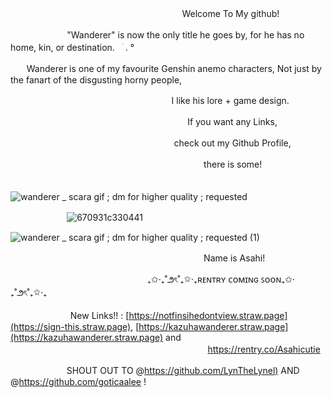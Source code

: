 
  ㅤㅤㅤㅤㅤㅤㅤㅤㅤㅤㅤㅤㅤㅤㅤㅤㅤㅤㅤ ㅤㅤWelcome To My github!



ㅤㅤㅤㅤㅤㅤㅤ"Wanderer" is now the only title he goes by, for he has no home, kin, or destination.ㅤׁ . °

ㅤㅤWanderer is one of my favourite Genshin anemo characters, Not just by the fanart of the disgusting horny people,

ㅤㅤㅤㅤㅤㅤㅤㅤㅤㅤㅤㅤㅤㅤㅤㅤㅤㅤㅤㅤI like his lore + game design.

ㅤㅤㅤㅤㅤㅤㅤㅤㅤㅤㅤㅤㅤㅤㅤㅤㅤㅤㅤㅤㅤㅤIf you want any Links, 

ㅤㅤㅤㅤㅤㅤㅤㅤㅤㅤㅤㅤㅤㅤㅤㅤㅤㅤㅤㅤ check out my Github Profile,

ㅤㅤㅤㅤㅤㅤㅤㅤㅤㅤㅤㅤㅤㅤㅤㅤㅤㅤㅤㅤㅤㅤㅤㅤthere is some!



ㅤㅤㅤㅤㅤㅤㅤㅤㅤㅤㅤㅤㅤㅤ![wanderer _ scara gif ; dm for higher quality ; requested](https://github.com/user-attachments/assets/d421ecb8-5f37-4a0b-97c1-85a38fc44182)

ㅤㅤㅤㅤㅤㅤㅤ![670931c330441](https://github.com/user-attachments/assets/cb2bbb8d-51d7-4dc9-847f-1c5ab1006570)


![wanderer _ scara gif ; dm for higher quality ; requested (1)](https://github.com/user-attachments/assets/58bfba6e-2858-4326-a6a8-d8cb0e8622a6)


ㅤㅤㅤㅤㅤㅤㅤㅤㅤㅤㅤㅤㅤㅤㅤㅤㅤㅤㅤㅤㅤㅤㅤㅤName is Asahi!

ㅤㅤㅤㅤㅤㅤㅤㅤㅤㅤㅤㅤㅤㅤㅤㅤㅤ₊✩‧₊˚౨ৎ˚₊✩‧₊ʀᴇɴᴛʀʏ ᴄᴏᴍɪɴɢ ꜱᴏᴏɴ₊✩‧₊˚౨ৎ˚₊✩‧₊


　 　　 　　 　New Links!! : [https://notfinsihedontview.straw.page](https://sign-this.straw.page), [https://kazuhawanderer.straw.page](https://kazuhawanderer.straw.page) and 　 　　 　　 　　 　　 　　 　　　 　　 　　 　　https://rentry.co/Asahicutie

 　 　 　 　 　 SHOUT OUT TO @[https://github.com/LynTheLynel)](https://github.com/LynTheLynel) AND @https://github.com/goticaalee !
